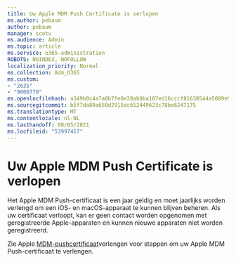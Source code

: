 ```yaml
---
title: Uw Apple MDM Push Certificate is verlopen
ms.author: pebaum
author: pebaum
manager: scotv
ms.audience: Admin
ms.topic: article
ms.service: o365-administration
ROBOTS: NOINDEX, NOFOLLOW
localization_priority: Normal
ms.collection: Adm_O365
ms.custom:
- "2635"
- "9000770"
ms.openlocfilehash: a349b0c4a7a0b7fe8e28ab0ba107ed16cccf81638544a5009e93fab66094fac4
ms.sourcegitcommit: b5f7da89a650d2915dc652449623c78be6247175
ms.translationtype: MT
ms.contentlocale: nl-NL
ms.lasthandoff: 08/05/2021
ms.locfileid: "53997417"
---
```

# <a name="your-apple-mdm-push-certificate-has-expired"></a>Uw Apple MDM Push Certificate is verlopen

Het Apple MDM Push-certificaat is een jaar geldig en moet jaarlijks worden verlengd om een iOS- en macOS-apparaat te kunnen blijven beheren. Als uw certificaat verloopt, kan er geen contact worden opgenomen met geregistreerde Apple-apparaten en kunnen nieuwe apparaten niet worden geregistreerd.

Zie Apple [MDM-pushcertificaat](https://docs.microsoft.com/intune/apple-mdm-push-certificate-get#renew-apple-mdm-push-certificate)verlengen voor stappen om uw Apple MDM Push-certificaat te verlengen.